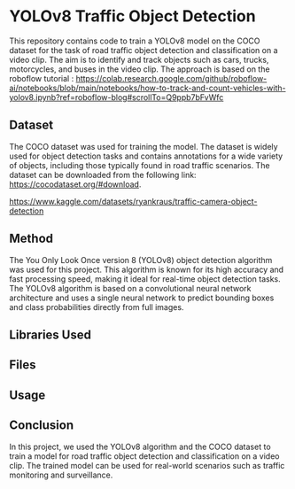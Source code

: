 # YOLOv8 Traffic Object Detection

This repository contains code to train a YOLOv8 model on the COCO dataset for the task of road traffic object detection and classification on a video clip. The aim is to identify and track objects such as cars, trucks, motorcycles, and buses in the video clip. The approach is based on the roboflow tutorial : https://colab.research.google.com/github/roboflow-ai/notebooks/blob/main/notebooks/how-to-track-and-count-vehicles-with-yolov8.ipynb?ref=roboflow-blog#scrollTo=Q9ppb7bFvWfc

## Dataset

The COCO dataset was used for training the model. The dataset is widely used for object detection tasks and contains annotations for a wide variety of objects, including those typically found in road traffic scenarios. The dataset can be downloaded from the following link: https://cocodataset.org/#download.

https://www.kaggle.com/datasets/ryankraus/traffic-camera-object-detection

## Method

The You Only Look Once version 8 (YOLOv8) object detection algorithm was used for this project. This algorithm is known for its high accuracy and fast processing speed, making it ideal for real-time object detection tasks. The YOLOv8 algorithm is based on a convolutional neural network architecture and uses a single neural network to predict bounding boxes and class probabilities directly from full images.

## Libraries Used



## Files


## Usage


## Conclusion

In this project, we used the YOLOv8 algorithm and the COCO dataset to train a model for road traffic object detection and classification on a video clip. The trained model can be used for real-world scenarios such as traffic monitoring and surveillance.
